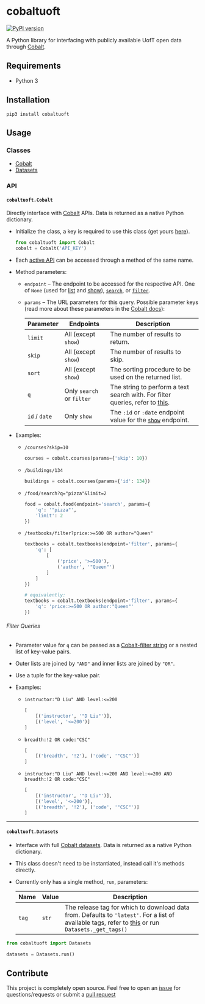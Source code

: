 # cobaltuoft

[![PyPI version](https://badge.fury.io/py/cobaltuoft.svg)](https://badge.fury.io/py/cobaltuoft)

A Python library for interfacing with publicly available UofT open data through [Cobalt](http://cobalt.qas.im).

## Requirements

* Python 3

## Installation

`pip3 install cobaltuoft`

## Usage

### Classes

* [Cobalt](#cobaltuoftcobalt)
* [Datasets](#cobaltuoftdatasets)

### API

#### `cobaltuoft.Cobalt`

Directly interface with [Cobalt](http://cobalt.qas.im) APIs. Data is returned as a native Python dictionary.
  
  * Initialize the class, a key is required to use this class (get yours [here](https://cobalt.qas.im/signup)).

    ```python
    from cobaltuoft import Cobalt
    cobalt = Cobalt('API_KEY')
    ```

  * Each [active API](https://cobalt.qas.im/#apis) can be accessed through a method of the same name.
  
  * Method parameters:
    
    * `endpoint` –  The endpoint to be accessed for the respective API. One of `None` (used for [list](https://cobalt.qas.im/documentation/courses/list) and [show](https://cobalt.qas.im/documentation/courses/show)), [`search`](https://cobalt.qas.im/documentation/courses/search), or [`filter`](https://cobalt.qas.im/documentation/courses/filter).
    
    * `params` – The URL parameters for this query. Possible parameter keys (read more about these parameters in the [Cobalt docs](https://cobalt.qas.im/documentation/courses/search)):
    
      | Parameter     | Endpoints                  | Description                                                                                                      |
      |---------------|----------------------------|------------------------------------------------------------------------------------------------------------------|
      | `limit`       | All (except `show`)        | The number of results to return.                                                                                 |
      | `skip`        | All (except `show`)        | The number of results to skip.                                                                                   |
      | `sort`        | All (except `show`)        | The sorting procedure to be used on the returned list.                                                           |
      | `q`           | Only `search` or `filter`  | The string to perform a text search with. For filter queries, refer to [this](#filter-queries).                  |
      | `id` / `date` | Only `show`                | The `:id` or `:date` endpoint value for the [`show`](https://cobalt.qas.im/documentation/courses/show) endpoint. |

  * Examples:
    * `/courses?skip=10`
    
      ```python
      courses = cobalt.courses(params={'skip': 10})
      ```
    
    * `/buildings/134`
    
      ```python
      buildings = cobalt.courses(params={'id': 134})
      ```
   
    * `/food/search?q="pizza"&limit=2`
    
      ```python
      food = cobalt.food(endpoint='search', params={
          'q': '"pizza"',
          'limit': 2
      })
      ```
   
    * `/textbooks/filter?price:>=500 OR author="Queen"`
      
      ```python
      textbooks = cobalt.textbooks(endpoint='filter', params={
          'q': [
              [
                  ('price', '>=500'),
                  ('author', '"Queen"')
              ]
          ]
      })

      # equivalently:
      textbooks = cobalt.textbooks(endpoint='filter', params={
          'q': 'price:>=500 OR author:"Queen"'
      })
      ```

###### Filter Queries

* Parameter value for `q` can be passed as a [Cobalt-filter string](https://cobalt.qas.im/documentation/courses/filter) or a nested list of key-value pairs.
* Outer lists are joined by `"AND"` and inner lists are joined by `"OR"`.
* Use a tuple for the key-value pair.
* Examples:

  * `instructor:"D Liu" AND level:<=200`
  
    ```python
    [
        [('instructor', '"D Liu"')], 
        [('level', '<=200')]
    ]
    ```
  
  * `breadth:!2 OR code:"CSC"`
  
    ```python
    [
        [('breadth', '!2'), ('code', '"CSC"')]
    ]
    ```
  
  * `instructor:"D Liu" AND level:<=200 AND level:<=200 AND breadth:!2 OR code:"CSC"`
  
    ```python
    [
        [('instructor', '"D Liu"')], 
        [('level', '<=200')],
        [('breadth', '!2'), ('code', '"CSC"')]
    ]
    ```

--------------------------------------------------------------------------------

#### `cobaltuoft.Datasets`

  * Interface with full [Cobalt datasets](https://github.com/cobalt-uoft/datasets). Data is returned as a native Python dictionary.
  * This class doesn't need to be instantiated, instead call it's methods directly.
  * Currently only has a single method, `run`, parameters:

    | Name     | Value | Description                                                                                                                                                                                                  |
    |----------|-------|--------------------------------------------------------------------------------------------------------------------------------------------------------------------------------------------------------------|
    | `tag`    | `str` | The release tag for which to download data from. Defaults to `'latest'`. For a list of available tags, refer to [this](https://api.github.com/repos/cobalt-uoft/datasets/tags) or run `Datasets._get_tags()` |

  ```python
  from cobaltuoft import Datasets

  datasets = Datasets.run()
  ```

## Contribute

This project is completely open source. Feel free to open an [issue](https://github.com/kshvmdn/cobalt-uoft-python/issues) for questions/requests or submit a [pull request](https://github.com/kshvmdn/cobalt-uoft-python/pulls)
